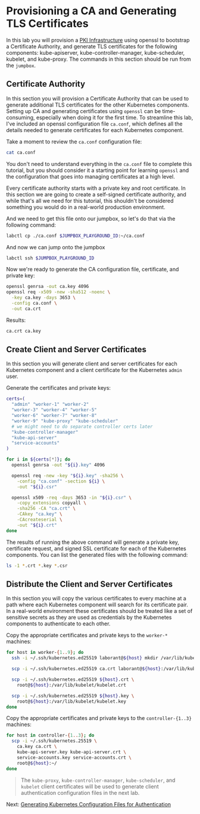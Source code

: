 # Provisioning a CA and Generating TLS Certificates

In this lab you will provision a [PKI Infrastructure](https://en.wikipedia.org/wiki/Public_key_infrastructure) using openssl to bootstrap a Certificate Authority, and generate TLS certificates for the following components: kube-apiserver, kube-controller-manager, kube-scheduler, kubelet, and kube-proxy. The commands in this section should be run from the `jumpbox`.

## Certificate Authority

In this section you will provision a Certificate Authority that can be used to generate additional TLS certificates for the other Kubernetes components. Setting up CA and generating certificates using `openssl` can be time-consuming, especially when doing it for the first time. To streamline this lab, I've included an openssl configuration file `ca.conf`, which defines all the details needed to generate certificates for each Kubernetes component.

Take a moment to review the `ca.conf` configuration file:

```bash
cat ca.conf
```

You don't need to understand everything in the `ca.conf` file to complete this tutorial, but you should consider it a starting point for learning `openssl` and the configuration that goes into managing certificates at a high level.

Every certificate authority starts with a private key and root certificate. In this section we are going to create a self-signed certificate authority, and while that's all we need for this tutorial, this shouldn't be considered something you would do in a real-world production environment.

And we need to get this file onto our jumpbox, so let's do that via the following command:

```sh
labctl cp ./ca.conf $JUMPBOX_PLAYGROUND_ID:~/ca.conf
```

And now we can jump onto the jumpbox

```sh
labctl ssh $JUMPBOX_PLAYGROUND_ID
```

Now we're ready to generate the CA configuration file, certificate, and private key:

```sh
openssl genrsa -out ca.key 4096
openssl req -x509 -new -sha512 -noenc \
  -key ca.key -days 3653 \
  -config ca.conf \
  -out ca.crt
```

Results:

```sh
ca.crt ca.key
```

## Create Client and Server Certificates

In this section you will generate client and server certificates for each Kubernetes component and a client certificate for the Kubernetes `admin` user.

Generate the certificates and private keys:

```sh
certs=(
  "admin" "worker-1" "worker-2"
  "worker-3" "worker-4" "worker-5"
  "worker-6" "worker-7" "worker-8"
  "worker-9" "kube-proxy" "kube-scheduler"
  # we might need to do separate controller certs later
  "kube-controller-manager"
  "kube-api-server"
  "service-accounts"
)
```

```bash
for i in ${certs[*]}; do
  openssl genrsa -out "${i}.key" 4096

  openssl req -new -key "${i}.key" -sha256 \
    -config "ca.conf" -section ${i} \
    -out "${i}.csr"

  openssl x509 -req -days 3653 -in "${i}.csr" \
    -copy_extensions copyall \
    -sha256 -CA "ca.crt" \
    -CAkey "ca.key" \
    -CAcreateserial \
    -out "${i}.crt"
done
```

The results of running the above command will generate a private key, certificate request, and signed SSL certificate for each of the Kubernetes components. You can list the generated files with the following command:

```bash
ls -1 *.crt *.key *.csr
```

## Distribute the Client and Server Certificates

In this section you will copy the various certificates to every machine at a path where each Kubernetes component will search for its certificate pair. In a real-world environment these certificates should be treated like a set of sensitive secrets as they are used as credentials by the Kubernetes components to authenticate to each other.

Copy the appropriate certificates and private keys to the `worker-*` machines:

```sh
for host in worker-{1..9}; do
  ssh -i ~/.ssh/kubernetes.ed25519 laborant@${host} mkdir /var/lib/kubelet/

  scp -i ~/.ssh/kubernetes.ed25519 ca.crt laborant@${host}:/var/lib/kubelet/

  scp -i ~/.ssh/kubernetes.ed25519 ${host}.crt \
    root@${host}:/var/lib/kubelet/kubelet.crt

  scp -i ~/.ssh/kubernetes.ed25519 ${host}.key \
    root@${host}:/var/lib/kubelet/kubelet.key
done
```

Copy the appropriate certificates and private keys to the `controller-{1..3}` machines:

```sh
for host in controller-{1..3}; do
  scp -i ~/.ssh/kubernetes.25519 \
    ca.key ca.crt \
    kube-api-server.key kube-api-server.crt \
    service-accounts.key service-accounts.crt \
    root@${host}:~/
done
```

> The `kube-proxy`, `kube-controller-manager`, `kube-scheduler`, and `kubelet` client certificates will be used to generate client authentication configuration files in the next lab.

Next: [Generating Kubernetes Configuration Files for Authentication](05-kubernetes-configuration-files.md)

